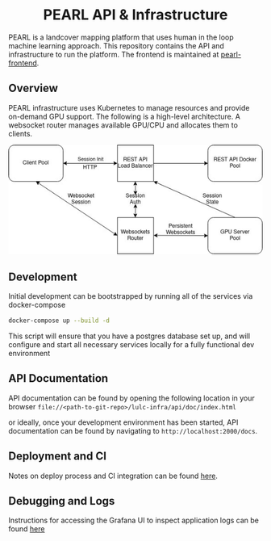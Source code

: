 <h1 align=center>PEARL API & Infrastructure</h1>

PEARL is a landcover mapping platform that uses human in the loop machine learning approach. This repository contains the API and infrastructure to run the platform. The frontend is maintained at [pearl-frontend](https://github.com/developmentseed/pearl-frontend/).
## Overview
PEARL infrastructure uses Kubernetes to manage resources and provide on-demand GPU support. The following is a high-level architecture. A websocket router manages available GPU/CPU and allocates them to clients.

![Diagram](./docs/dia.jpeg)

## Development

Initial development can be bootstrapped by running all of the services via docker-compose

```sh
docker-compose up --build -d
```

This script will ensure that you have a postgres database set up, and will configure and
start all necessary services locally for a fully functional dev environment

## API Documentation

API documentation can be found by opening the following location in your browser `file://<path-to-git-repo>/lulc-infra/api/doc/index.html`

or ideally, once your development environment has been started, API documentation can be found
by navigating to `http://localhost:2000/docs`.

## Deployment and CI

Notes on deploy process and CI integration can be found [here](docs/deploy.md).

## Debugging and Logs

Instructions for accessing the Grafana UI to inspect application logs can be found [here](docs/logs.md)